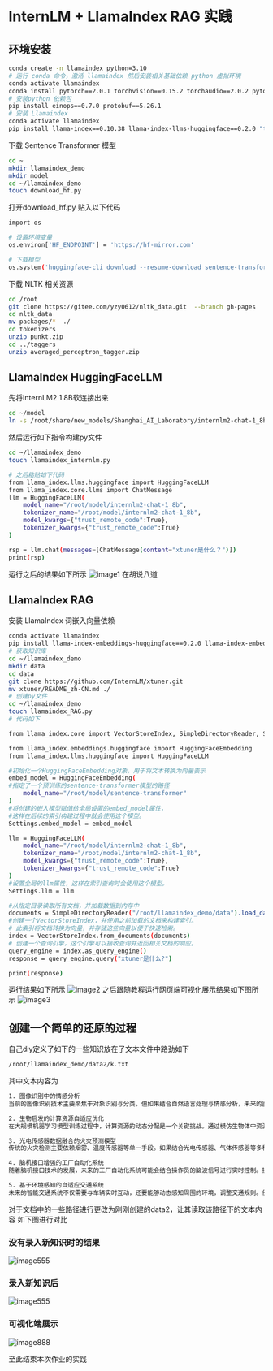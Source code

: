 # InternLM + LlamaIndex RAG 实践


## 环境安装

```bash
conda create -n llamaindex python=3.10
# 运行 conda 命令，激活 llamaindex 然后安装相关基础依赖 python 虚拟环境
conda activate llamaindex
conda install pytorch==2.0.1 torchvision==0.15.2 torchaudio==2.0.2 pytorch-cuda=11.7 -c pytorch -c nvidia
# 安装python 依赖包
pip install einops==0.7.0 protobuf==5.26.1
# 安装 Llamaindex
conda activate llamaindex
pip install llama-index==0.10.38 llama-index-llms-huggingface==0.2.0 "transformers[torch]==4.41.1" "huggingface_hub[inference]==0.23.1" huggingface_hub==0.23.1 sentence-transformers==2.7.0 sentencepiece==0.2.0

```
下载 Sentence Transformer 模型
```bash
cd ~
mkdir llamaindex_demo
mkdir model
cd ~/llamaindex_demo
touch download_hf.py
```
打开download_hf.py 贴入以下代码
```bash
import os

# 设置环境变量
os.environ['HF_ENDPOINT'] = 'https://hf-mirror.com'

# 下载模型
os.system('huggingface-cli download --resume-download sentence-transformers/paraphrase-multilingual-MiniLM-L12-v2 --local-dir /root/model/sentence-transformer')
```
下载 NLTK 相关资源
```bash
cd /root
git clone https://gitee.com/yzy0612/nltk_data.git  --branch gh-pages
cd nltk_data
mv packages/*  ./
cd tokenizers
unzip punkt.zip
cd ../taggers
unzip averaged_perceptron_tagger.zip
```
## LlamaIndex HuggingFaceLLM
先将InternLM2 1.8B软连接出来
```bash
cd ~/model
ln -s /root/share/new_models/Shanghai_AI_Laboratory/internlm2-chat-1_8b/ ./
```
然后运行如下指令构建py文件
```bash
cd ~/llamaindex_demo
touch llamaindex_internlm.py

# 之后粘贴如下代码
from llama_index.llms.huggingface import HuggingFaceLLM
from llama_index.core.llms import ChatMessage
llm = HuggingFaceLLM(
    model_name="/root/model/internlm2-chat-1_8b",
    tokenizer_name="/root/model/internlm2-chat-1_8b",
    model_kwargs={"trust_remote_code":True},
    tokenizer_kwargs={"trust_remote_code":True}
)

rsp = llm.chat(messages=[ChatMessage(content="xtuner是什么？")])
print(rsp)
```
运行之后的结果如下所示
![image1](https://github.com/jiangxiaobaiii/InternLM-openNotebook/blob/main/%E5%9F%BA%E7%A1%80%E5%B2%9B/%E7%AC%AC4%E5%85%B3InternLM+LIamaIndex%20RAG%E5%AE%9E%E8%B7%B5/de.png?raw=true)
在胡说八道

## LlamaIndex RAG
安装 LlamaIndex 词嵌入向量依赖
```bash
conda activate llamaindex
pip install llama-index-embeddings-huggingface==0.2.0 llama-index-embeddings-instructor==0.1.3
# 获取知识库
cd ~/llamaindex_demo
mkdir data
cd data
git clone https://github.com/InternLM/xtuner.git
mv xtuner/README_zh-CN.md ./
# 创建py文件
cd ~/llamaindex_demo
touch llamaindex_RAG.py
# 代码如下

from llama_index.core import VectorStoreIndex, SimpleDirectoryReader, Settings

from llama_index.embeddings.huggingface import HuggingFaceEmbedding
from llama_index.llms.huggingface import HuggingFaceLLM

#初始化一个HuggingFaceEmbedding对象，用于将文本转换为向量表示
embed_model = HuggingFaceEmbedding(
#指定了一个预训练的sentence-transformer模型的路径
    model_name="/root/model/sentence-transformer"
)
#将创建的嵌入模型赋值给全局设置的embed_model属性，
#这样在后续的索引构建过程中就会使用这个模型。
Settings.embed_model = embed_model

llm = HuggingFaceLLM(
    model_name="/root/model/internlm2-chat-1_8b",
    tokenizer_name="/root/model/internlm2-chat-1_8b",
    model_kwargs={"trust_remote_code":True},
    tokenizer_kwargs={"trust_remote_code":True}
)
#设置全局的llm属性，这样在索引查询时会使用这个模型。
Settings.llm = llm

#从指定目录读取所有文档，并加载数据到内存中
documents = SimpleDirectoryReader("/root/llamaindex_demo/data").load_data()
#创建一个VectorStoreIndex，并使用之前加载的文档来构建索引。
# 此索引将文档转换为向量，并存储这些向量以便于快速检索。
index = VectorStoreIndex.from_documents(documents)
# 创建一个查询引擎，这个引擎可以接收查询并返回相关文档的响应。
query_engine = index.as_query_engine()
response = query_engine.query("xtuner是什么?")

print(response)
```
运行结果如下所示
![image2](https://github.com/jiangxiaobaiii/InternLM-openNotebook/blob/main/%E5%9F%BA%E7%A1%80%E5%B2%9B/%E7%AC%AC4%E5%85%B3InternLM+LIamaIndex%20RAG%E5%AE%9E%E8%B7%B5/zheng1.png?raw=true)
之后跟随教程运行网页端可视化展示结果如下图所示
![image3](https://github.com/jiangxiaobaiii/InternLM-openNotebook/blob/main/%E5%9F%BA%E7%A1%80%E5%B2%9B/%E7%AC%AC4%E5%85%B3InternLM+LIamaIndex%20RAG%E5%AE%9E%E8%B7%B5/zheng2.png?raw=true)

## 创建一个简单的还原的过程
自己diy定义了如下的一些知识放在了文本文件中路劲如下
```bash
/root/llamaindex_demo/data2/k.txt
```
其中文本内容为
```bash
1. 图像识别中的情感分析
当前的图像识别技术主要聚焦于对象识别与分类，但如果结合自然语言处理与情感分析，未来的图像识别系统可以通过分析图像中的视觉线索（面部表情、肢体语言、环境等），推测出对象的情感状态。例如，在自动驾驶领域，这种系统可以识别行人和其他驾驶员的情绪反应，提升驾驶决策的智能化和安全性。

2. 生物启发的计算资源自适应优化
在大规模机器学习模型训练过程中，计算资源的动态分配是一个关键挑战。通过模仿生物体中资源分配机制（如神经系统对能量的分配），可以设计出一套自适应的计算框架，根据模型训练过程中的实时需求，智能分配计算资源。这将有效提升深度学习模型在异构计算环境下的效率。

3. 光电传感器数据融合的火灾预测模型
传统的火灾检测主要依赖烟雾、温度传感器等单一手段。如果结合光电传感器、气体传感器等多种数据源，通过多模态数据融合技术进行火灾检测，预测准确率和反应速度将显著提升。例如，可以通过分析空气中化学成分的微弱变化，提前数分钟甚至数小时预测火灾的发生，为人员疏散和灭火赢得宝贵时间。

4. 脑机接口增强的工厂自动化系统
随着脑机接口技术的发展，未来的工厂自动化系统可能会结合操作员的脑波信号进行实时控制。操作员通过佩戴脑波传感器，利用大脑直接控制机器人或机器设备。这不仅可以提高生产线的精度和效率，还能减少疲劳，降低人为操作失误的风险，尤其在复杂或高风险的制造环境中具有巨大潜力。

5. 基于环境感知的自适应交通系统
未来的智能交通系统不仅需要与车辆实时互动，还要能够动态感知周围的环境，调整交通规则。例如，系统通过道路摄像头、气象数据等信息，实时调整红绿灯周期、限速指令等，优化交通流量，避免交通拥堵，甚至可以根据天气状况自动调节路面提示，减少交通事故。
```
对于文档中的一些路径进行更改为刚刚创建的data2，让其读取该路径下的文本内容
如下图进行对比
### 没有录入新知识时的结果
![image555](https://github.com/jiangxiaobaiii/InternLM-openNotebook/blob/main/%E5%9F%BA%E7%A1%80%E5%B2%9B/%E7%AC%AC4%E5%85%B3InternLM+LIamaIndex%20RAG%E5%AE%9E%E8%B7%B5/de2.png?raw=true)
### 录入新知识后
![image555](https://github.com/jiangxiaobaiii/InternLM-openNotebook/blob/main/%E5%9F%BA%E7%A1%80%E5%B2%9B/%E7%AC%AC4%E5%85%B3InternLM+LIamaIndex%20RAG%E5%AE%9E%E8%B7%B5/z1.png?raw=true)
### 可视化端展示
![image888](https://github.com/jiangxiaobaiii/InternLM-openNotebook/blob/main/%E5%9F%BA%E7%A1%80%E5%B2%9B/%E7%AC%AC4%E5%85%B3InternLM+LIamaIndex%20RAG%E5%AE%9E%E8%B7%B5/z2.png?raw=true)

至此结束本次作业的实践
